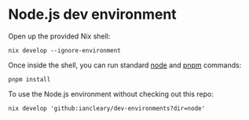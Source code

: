 # Node.js dev environment

Open up the provided Nix shell:

```shell
nix develop --ignore-environment
```

Once inside the shell, you can run standard [node] and [pnpm] commands:

```shell
pnpm install
```

To use the Node.js environment without checking out this repo:

```shell
nix develop 'github:iancleary/dev-environments?dir=node'
```

[node]: https://nodejs.org
[pnpm]: https://pnpm.io
